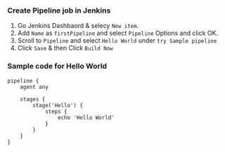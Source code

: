 ### Create Pipeline job in Jenkins
1. Go Jenkins Dashbaord & selecy `New item`.
2. Add `Name` as `firstPipeline` and select `Pipeline` Options and click OK.
3. Scroll to `Pipeline` and select `Hello World` under `try Sample pipeline`
4. Click `Save` & then Click `Build Now`
### Sample code for Hello World
```
pipeline {
    agent any

    stages {
        stage('Hello') {
            steps {
                echo 'Hello World'
            }
        }
    }
}
```
